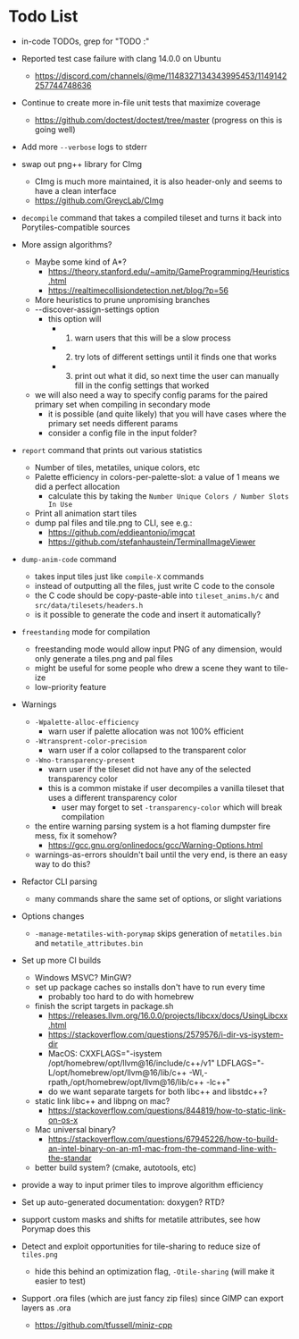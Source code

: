 # Todo List

+ in-code TODOs, grep for "TODO :"

+ Reported test case failure with clang 14.0.0 on Ubuntu
  + https://discord.com/channels/@me/1148327134343995453/1149142257744748636

+ Continue to create more in-file unit tests that maximize coverage
  + https://github.com/doctest/doctest/tree/master (progress on this is going well)

+ Add more `--verbose` logs to stderr

+ swap out png++ library for CImg
  + CImg is much more maintained, it is also header-only and seems to have a clean interface
  + https://github.com/GreycLab/CImg

+ `decompile` command that takes a compiled tileset and turns it back into Porytiles-compatible sources

+ More assign algorithms?
  + Maybe some kind of A*?
    + https://theory.stanford.edu/~amitp/GameProgramming/Heuristics.html
    + https://realtimecollisiondetection.net/blog/?p=56
  + More heuristics to prune unpromising branches
  + --discover-assign-settings option
    + this option will
      + 1. warn users that this will be a slow process
      + 2. try lots of different settings until it finds one that works
      + 3. print out what it did, so next time the user can manually fill in the config settings that worked
  + we will also need a way to specify config params for the paired primary set when compiling in secondary mode
    + it is possible (and quite likely) that you will have cases where the primary set needs different params
    + consider a config file in the input folder?

+ `report` command that prints out various statistics
  + Number of tiles, metatiles, unique colors, etc
  + Palette efficiency in colors-per-palette-slot: a value of 1 means we did a perfect allocation
    + calculate this by taking the `Number Unique Colors / Number Slots In Use`
  + Print all animation start tiles
  + dump pal files and tile.png to CLI, see e.g.:
    + https://github.com/eddieantonio/imgcat
    + https://github.com/stefanhaustein/TerminalImageViewer

+ `dump-anim-code` command
  + takes input tiles just like `compile-X` commands
  + instead of outputting all the files, just write C code to the console
  + the C code should be copy-paste-able into `tileset_anims.h/c` and `src/data/tilesets/headers.h`
  + is it possible to generate the code and insert it automatically?

+ `freestanding` mode for compilation
  + freestanding mode would allow input PNG of any dimension, would only generate a tiles.png and pal files
  + might be useful for some people who drew a scene they want to tile-ize
  + low-priority feature

+ Warnings
  + `-Wpalette-alloc-efficiency`
    + warn user if palette allocation was not 100% efficient
  + `-Wtransprent-color-precision`
    + warn user if a color collapsed to the transparent color
  + `-Wno-transparency-present`
    + warn user if the tileset did not have any of the selected transparency color
    + this is a common mistake if user decompiles a vanilla tileset that uses a different transparency color
      + user may forget to set `-transparency-color` which will break compilation
  + the entire warning parsing system is a hot flaming dumpster fire mess, fix it somehow?
    + https://gcc.gnu.org/onlinedocs/gcc/Warning-Options.html
  + warnings-as-errors shouldn't bail until the very end, is there an easy way to do this?

+ Refactor CLI parsing
  + many commands share the same set of options, or slight variations

+ Options changes
  + `-manage-metatiles-with-porymap` skips generation of `metatiles.bin` and `metatile_attributes.bin`

+ Set up more CI builds
  + Windows MSVC? MinGW?
  + set up package caches so installs don't have to run every time
    + probably too hard to do with homebrew
  + finish the script targets in package.sh
    + https://releases.llvm.org/16.0.0/projects/libcxx/docs/UsingLibcxx.html
    + https://stackoverflow.com/questions/2579576/i-dir-vs-isystem-dir
    + MacOS:
      CXXFLAGS="-isystem /opt/homebrew/opt/llvm@16/include/c++/v1" LDFLAGS="-L/opt/homebrew/opt/llvm@16/lib/c++ -Wl,-rpath,/opt/homebrew/opt/llvm@16/lib/c++ -lc++"
    + do we want separate targets for both libc++ and libstdc++?
  + static link libc++ and libpng on mac?
    + https://stackoverflow.com/questions/844819/how-to-static-link-on-os-x
  + Mac universal binary?
    + https://stackoverflow.com/questions/67945226/how-to-build-an-intel-binary-on-an-m1-mac-from-the-command-line-with-the-standar
  + better build system? (cmake, autotools, etc)

+ provide a way to input primer tiles to improve algorithm efficiency

+ Set up auto-generated documentation: doxygen? RTD?

+ support custom masks and shifts for metatile attributes, see how Porymap does this

+ Detect and exploit opportunities for tile-sharing to reduce size of `tiles.png`
  + hide this behind an optimization flag, `-Otile-sharing` (will make it easier to test)

+ Support .ora files (which are just fancy zip files) since GIMP can export layers as .ora
  + https://github.com/tfussell/miniz-cpp
